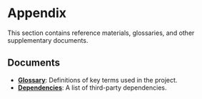 # Appendix

This section contains reference materials, glossaries, and other supplementary documents.

## Documents

- **[Glossary](./01_glossary.md)**: Definitions of key terms used in the project.
- **[Dependencies](./02_dependencies.md)**: A list of third-party dependencies.
